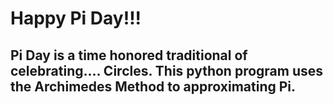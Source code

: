 # Happy Pi Day!!!

## Pi Day is a time honored traditional of celebrating.... Circles. This python program uses the Archimedes Method to approximating Pi. 
